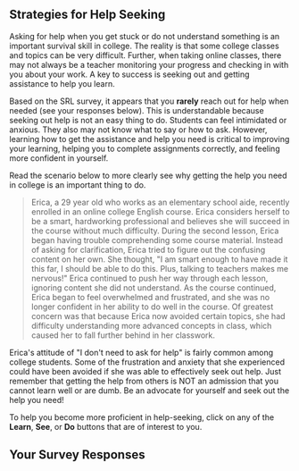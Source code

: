 ## Strategies for Help Seeking

Asking for help when you get stuck or do not understand something is an important survival skill in college. The reality is that some college classes and topics can be very difficult. Further, when taking online classes, there may not always be a teacher monitoring your progress and checking in with you about your work. A key to success is seeking out and getting assistance to help you learn.

Based on the SRL survey, it appears that you **rarely** reach out for help when needed (see your responses below). This is understandable because seeking out help is not an easy thing to do. Students can feel intimidated or anxious. They also may not know what to say or how to ask. However, learning how to get the assistance and help you need is critical to improving your learning, helping you to complete assignments correctly, and feeling more confident in yourself.  

Read the scenario below to more clearly see why getting the help you need in college is an important thing to do.

> Erica, a 29 year old who works as an elementary school aide, recently enrolled in an online college English course. Erica considers herself to be a smart, hardworking professional and believes she will succeed in the course without much difficulty. During the second lesson, Erica began having trouble comprehending some course material. Instead of asking for clarification, Erica tried to figure out the confusing content on her own. She thought, "I am smart enough to have made it this far, I should be able to do this. Plus, talking to teachers makes me nervous!" Erica continued to push her way through each lesson, ignoring content she did not understand. As the course continued, Erica began to feel overwhelmed and frustrated, and she was no longer confident in her ability to do well in the course. Of greatest concern was that because Erica now avoided certain topics, she had difficulty understanding more advanced concepts in class, which caused her to fall further behind in her classwork.

Erica's attitude of "I don't need to ask for help" is fairly common among college students. Some of the frustration and anxiety that she experienced could have been avoided if she was able to effectively seek out help. Just remember that getting the help from others is NOT an admission that you cannot learn well or are dumb. Be an advocate for yourself and seek out the help you need!

To help you become more proficient in help-seeking, click on any of the **Learn**, **See**, or **Do** buttons that are of interest to you.

## Your Survey Responses
